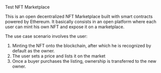 
Test NFT Marketplace

This is an open decentralized NFT Marketplace built with smart contracts powered by Ethereum. It basically consists in an open platform where each user can mint his own NFT and expose it on a marketplace.

The use case scenario involves the user:
1. Minting the NFT onto the blockchain, after which he is recognized by default as the owner.
2. The user sets a price and lists it on the market
3. Once a buyer purchases the listing, ownership is transferred to the new owner.